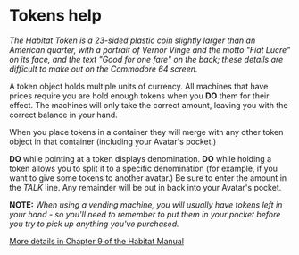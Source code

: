 # Tokens help

*The Habitat Token is a 23-sided plastic coin slightly larger than an American quarter, with a portrait of Vernor Vinge and the motto "Fiat Lucre" on its face, and the text "Good for one fare" on the back; these details are difficult to make out on the Commodore 64 screen.*

A token object holds multiple units of currency. All machines that have prices require you are hold enough tokens when you **DO** them for their effect. The machines will only take the correct amount, leaving you with the correct balance in your hand.

When you place tokens in a container they will merge with any other token object in that container (including your Avatar's pocket.)

**DO** while pointing at a token displays denomination.
**DO** while holding a token allows you to split it to a specific denomination (for example, if you want to give some tokens to another avatar.) Be sure to enter the amount in the *TALK* line. Any remainder will be put in back into your Avatar's pocket.

**NOTE:** *When using a vending machine, you will usually have tokens left in your hand - so you'll need to remember to put them in your pocket before you try to pick up anything you've purchased.*

[More details in Chapter 9 of the Habitat Manual](https://frandallfarmer.github.io/neohabitat-doc/docs//Avatar%20Handbook.html#CHAP9)
